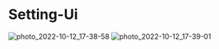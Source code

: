 # Setting-Ui


![photo_2022-10-12_17-38-58](https://user-images.githubusercontent.com/113766592/195339856-caf579d2-6f26-4de7-a9cc-8ab949919dc1.jpg)
![photo_2022-10-12_17-39-01](https://user-images.githubusercontent.com/113766592/195339872-2f195e9c-32f9-4300-ade2-abaae273cf10.jpg)
